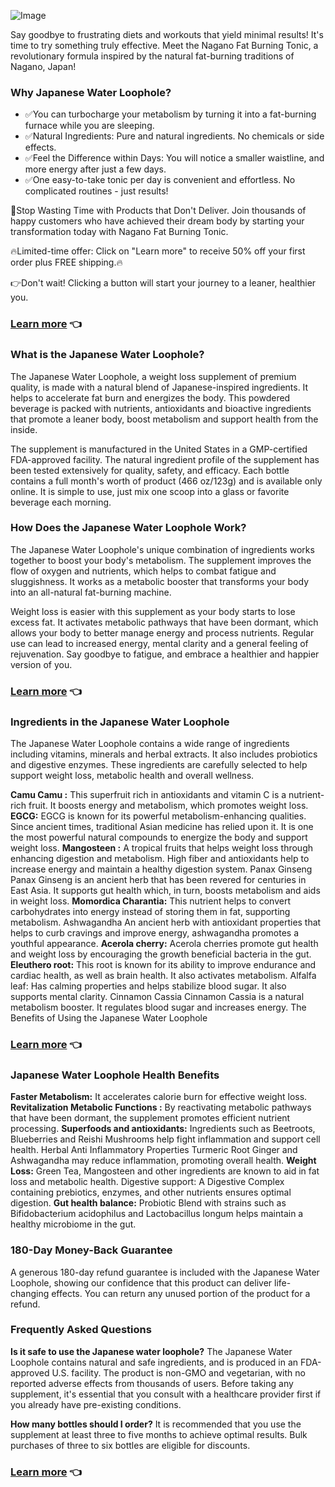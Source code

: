 ![Image](https://github.com/user-attachments/assets/a17c1999-4868-419f-a852-964ef8196889)

Say goodbye to frustrating diets and workouts that yield minimal results! It's time to try something truly effective. Meet the Nagano Fat Burning Tonic, a revolutionary formula inspired by the natural fat-burning traditions of Nagano, Japan!

### Why Japanese Water Loophole?

- ✅You can turbocharge your metabolism by turning it into a fat-burning furnace while you are sleeping.
- ✅Natural Ingredients: Pure and natural ingredients. No chemicals or side effects.
- ✅Feel the Difference within Days: You will notice a smaller waistline, and more energy after just a few days.
- ✅One easy-to-take tonic per day is convenient and effortless. No complicated routines - just results!

🛑Stop Wasting Time with Products that Don't Deliver. Join thousands of happy customers who have achieved their dream body by starting your transformation today with Nagano Fat Burning Tonic.

🔥Limited-time offer: Click on "Learn more" to receive 50% off your first order plus FREE shipping.🔥

👉Don't wait! Clicking a button will start your journey to a leaner, healthier you.

   ### [Learn more](https://hop.clickbank.net/?affiliate=akorganic&vendor=lbtonic&pid=18&tid=github) 👈

### What is the Japanese Water Loophole?
The Japanese Water Loophole, a weight loss supplement of premium quality, is made with a natural blend of Japanese-inspired ingredients. It helps to accelerate fat burn and energizes the body. This powdered beverage is packed with nutrients, antioxidants and bioactive ingredients that promote a leaner body, boost metabolism and support health from the inside.

The supplement is manufactured in the United States in a GMP-certified FDA-approved facility. The natural ingredient profile of the supplement has been tested extensively for quality, safety, and efficacy. Each bottle contains a full month's worth of product (466 oz/123g) and is available only online. It is simple to use, just mix one scoop into a glass or favorite beverage each morning.

### How Does the Japanese Water Loophole Work?
The Japanese Water Loophole's unique combination of ingredients works together to boost your body's metabolism. The supplement improves the flow of oxygen and nutrients, which helps to combat fatigue and sluggishness. It works as a metabolic booster that transforms your body into an all-natural fat-burning machine.

Weight loss is easier with this supplement as your body starts to lose excess fat. It activates metabolic pathways that have been dormant, which allows your body to better manage energy and process nutrients. Regular use can lead to increased energy, mental clarity and a general feeling of rejuvenation. Say goodbye to fatigue, and embrace a healthier and happier version of you.

   ### [Learn more](https://hop.clickbank.net/?affiliate=akorganic&vendor=lbtonic&pid=18&tid=github) 👈


### Ingredients in the Japanese Water Loophole
The Japanese Water Loophole contains a wide range of ingredients including vitamins, minerals and herbal extracts. It also includes probiotics and digestive enzymes. These ingredients are carefully selected to help support weight loss, metabolic health and overall wellness.

**Camu Camu :** This superfruit rich in antioxidants and vitamin C is a nutrient-rich fruit. It boosts energy and metabolism, which promotes weight loss.
**EGCG:** EGCG is known for its powerful metabolism-enhancing qualities. Since ancient times, traditional Asian medicine has relied upon it. It is one the most powerful natural compounds to energize the body and support weight loss.
**Mangosteen :** A tropical fruits that helps weight loss through enhancing digestion and metabolism. High fiber and antioxidants help to increase energy and maintain a healthy digestion system.
Panax Ginseng Panax Ginseng is an ancient herb that has been revered for centuries in East Asia. It supports gut health which, in turn, boosts metabolism and aids in weight loss.
**Momordica Charantia:** This nutrient helps to convert carbohydrates into energy instead of storing them in fat, supporting metabolism.
Ashwagandha An ancient herb with antioxidant properties that helps to curb cravings and improve energy, ashwagandha promotes a youthful appearance.
**Acerola cherry:** Acerola cherries promote gut health and weight loss by encouraging the growth beneficial bacteria in the gut.
**Eleuthero root:** This root is known for its ability to improve endurance and cardiac health, as well as brain health. It also activates metabolism.
Alfalfa leaf: Has calming properties and helps stabilize blood sugar. It also supports mental clarity.
Cinnamon Cassia Cinnamon Cassia is a natural metabolism booster. It regulates blood sugar and increases energy.
The Benefits of Using the Japanese Water Loophole
   ### [Learn more](https://hop.clickbank.net/?affiliate=akorganic&vendor=lbtonic&pid=18&tid=github) 👈

### Japanese Water Loophole Health Benefits
**Faster Metabolism:** It accelerates calorie burn for effective weight loss.
**Revitalization Metabolic Functions :** By reactivating metabolic pathways that have been dormant, the supplement promotes efficient nutrient processing.
**Superfoods and antioxidants:** Ingredients such as Beetroots, Blueberries and Reishi Mushrooms help fight inflammation and support cell health.
Herbal Anti Inflammatory Properties Turmeric Root Ginger and Ashwagandha may reduce inflammation, promoting overall health.
**Weight Loss:** Green Tea, Mangosteen and other ingredients are known to aid in fat loss and metabolic health.
Digestive support: A Digestive Complex containing prebiotics, enzymes, and other nutrients ensures optimal digestion.
**Gut health balance:** Probiotic Blend with strains such as Bifidobacterium acidophilus and Lactobacillus longum helps maintain a healthy microbiome in the gut.
### 180-Day Money-Back Guarantee
A generous 180-day refund guarantee is included with the Japanese Water Loophole, showing our confidence that this product can deliver life-changing effects. You can return any unused portion of the product for a refund.

### Frequently Asked Questions
**Is it safe to use the Japanese water loophole?**
The Japanese Water Loophole contains natural and safe ingredients, and is produced in an FDA-approved U.S. facility. The product is non-GMO and vegetarian, with no reported adverse effects from thousands of users. Before taking any supplement, it's essential that you consult with a healthcare provider first if you already have pre-existing conditions.

**How many bottles should I order?**
It is recommended that you use the supplement at least three to five months to achieve optimal results. Bulk purchases of three to six bottles are eligible for discounts.

   ### [Learn more](https://hop.clickbank.net/?affiliate=akorganic&vendor=lbtonic&pid=18&tid=github) 👈


